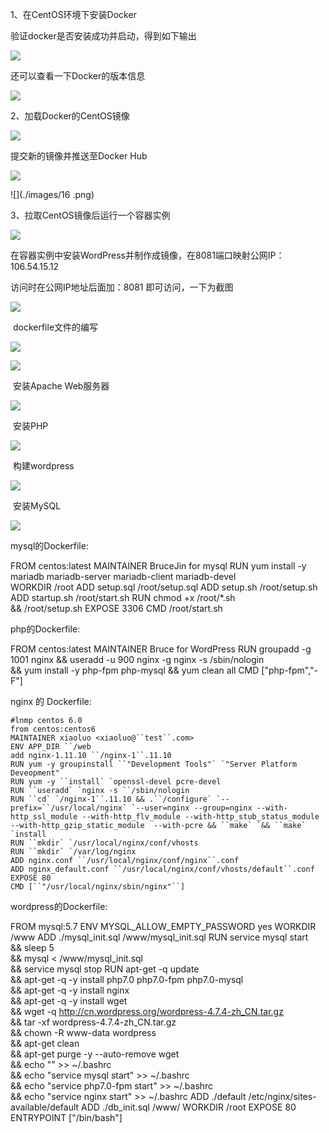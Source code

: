 1、在CentOS环境下安装Docker

验证docker是否安装成功并启动，得到如下输出

![](./images/12.png)

还可以查看一下Docker的版本信息

![](./images/13.png)

2、加载Docker的CentOS镜像

![](./images/14.png)

提交新的镜像并推送至Docker Hub

![](./images/15.png)

![](./images/16 .png)

3、拉取CentOS镜像后运行一个容器实例

![](./images/17.png)

在容器实例中安装WordPress并制作成镜像，在8081端口映射公网IP：106.54.15.12

访问时在公网IP地址后面加：8081  即可访问，一下为截图

![](./images/18.png)

​                                                                 dockerfile文件的编写

![](./images/19.png)

![](./images/21.png)

​                                                                安装Apache Web服务器

![](./images/20.png)

​                                                                安装PHP

![](./images/22.png)

​                                                                                构建wordpress

![](./images/23.png)

​                                                          安装MySQL

![](./images/24.png)

mysql的Dockerfile:

FROM centos:latest 
MAINTAINER BruceJin for mysql 
RUN yum install -y mariadb mariadb-server mariadb-client mariadb-devel \
WORKDIR /root
ADD setup.sql /root/setup.sql
ADD setup.sh /root/setup.sh
ADD startup.sh /root/start.sh
RUN chmod +x /root/*.sh \
&& /root/setup.sh
EXPOSE 3306
CMD /root/start.sh



php的Dockerfile:

FROM centos:latest 
MAINTAINER Bruce for WordPress 
RUN groupadd -g 1001 nginx && useradd -u 900 nginx -g nginx -s /sbin/nologin \
&& yum install -y php-fpm php-mysql && yum clean all 
CMD ["php-fpm","-F"]



nginx 的 Dockerfile:

```
#lnmp centos 6.0
from centos:centos6
MAINTAINER xiaoluo <xiaoluo@``test``.com>
ENV APP_DIR ``/web
add nginx-1.11.10 ``/nginx-1``.11.10
RUN yum -y groupinstall ``"Development Tools"` `"Server Platform Deveopment"
RUN yum -y ``install` `openssl-devel pcre-devel
RUN ``useradd` `nginx -s ``/sbin/nologin
RUN ``cd` `/nginx-1``.11.10 && .``/configure` `--prefix=``/usr/local/nginx` `--user=nginx --group=nginx --with-http_ssl_module --with-http_flv_module --with-http_stub_status_module --with-http_gzip_static_module  --with-pcre && ``make` `&& ``make` `install
RUN ``mkdir` `/usr/local/nginx/conf/vhosts
RUN ``mkdir` `/var/log/nginx
ADD nginx.conf ``/usr/local/nginx/conf/nginx``.conf
ADD nginx_default.conf ``/usr/local/nginx/conf/vhosts/default``.conf
EXPOSE 80
CMD [``"/usr/local/nginx/sbin/nginx"``]
```

wordpress的Dockerfile:

FROM mysql:5.7
ENV MYSQL_ALLOW_EMPTY_PASSWORD yes
WORKDIR /www
ADD ./mysql_init.sql /www/mysql_init.sql
RUN service mysql start \
&& sleep 5 \
&& mysql < /www/mysql_init.sql \
&& service mysql stop
RUN apt-get -q update \
&& apt-get -q -y install php7.0 php7.0-fpm php7.0-mysql \
&& apt-get -q -y install nginx \
&& apt-get -q -y install wget \
&& wget -q http://cn.wordpress.org/wordpress-4.7.4-zh_CN.tar.gz \
&& tar -xf wordpress-4.7.4-zh_CN.tar.gz \
&& chown -R www-data wordpress \
&& apt-get clean \
&& apt-get purge -y --auto-remove wget \
&& echo "" >> ~/.bashrc \
&& echo "service mysql start" >> ~/.bashrc \
&& echo "service php7.0-fpm start" >> ~/.bashrc \
&& echo "service nginx start" >> ~/.bashrc
ADD ./default /etc/nginx/sites-available/default
ADD ./db_init.sql /www/
WORKDIR /root
EXPOSE 80
ENTRYPOINT ["/bin/bash"]

